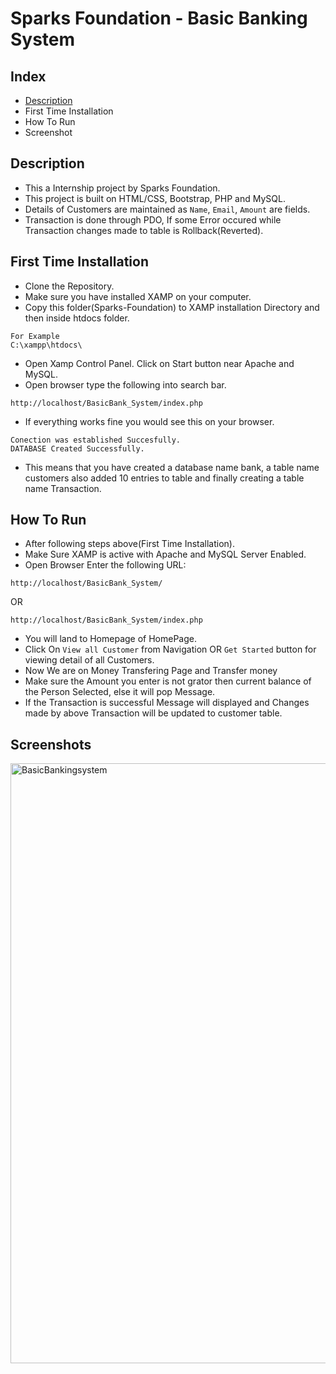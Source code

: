 # Sparks Foundation - Basic Banking System

## Index
- [Description](#Description)
- First Time Installation
- How To Run
- Screenshot

## Description
- This a Internship project by Sparks Foundation.
- This project is built on HTML/CSS, Bootstrap, PHP and MySQL.
- Details of Customers are maintained as `Name`, `Email`, `Amount` are fields.
- Transaction is done through PDO, If some Error occured while Transaction changes made to table is Rollback(Reverted).  

## First Time Installation
- Clone the Repository.
- Make sure you have installed XAMP on your computer.
- Copy this folder(Sparks-Foundation) to XAMP installation Directory and then inside htdocs folder.

```
For Example
C:\xampp\htdocs\
```
- Open Xamp Control Panel. Click on Start button near Apache and MySQL.
- Open browser type the following into search bar.
```
http://localhost/BasicBank_System/index.php
```
- If everything works fine you would see this on your browser.
```
Conection was established Succesfully.
DATABASE Created Successfully.

```
- This means that you have created a database name bank, a table name customers also added 10 entries to table and finally creating a table name Transaction.

## How To Run
- After following steps above(First Time Installation).
- Make Sure XAMP is active with Apache and MySQL Server Enabled.
- Open Browser Enter the following URL:
```
http://localhost/BasicBank_System/
```
OR
```
http://localhost/BasicBank_System/index.php
```
- You will land to Homepage of HomePage.
- Click On `View all Customer` from Navigation OR `Get Started` button for viewing detail of all Customers.
- Now We are on Money Transfering Page and Transfer money
- Make sure the Amount you enter is not grator then current balance of the Person Selected, else it will pop Message.
- If the Transaction is successful Message will displayed and Changes made by above Transaction will be updated to customer table. 

## Screenshots
<img width="960" alt="BasicBankingsystem" src="https://github.com/Aishwariya130405/BasicBank_System/assets/121952995/16810040-9bc1-411f-bad3-0e7a440a25f2">

